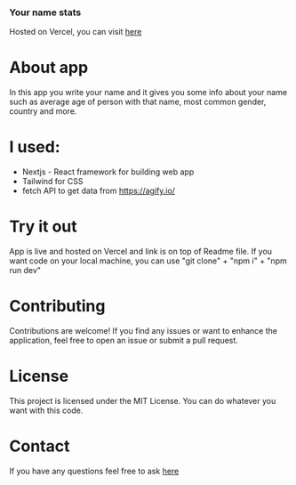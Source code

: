 ### Your name stats

Hosted on Vercel, you can visit [here](https://name-predicting.vercel.app/)

# About app

In this app you write your name and it gives you some info about your name such as average age of person with that name, most common gender, country and more.

# I used:

- Nextjs - React framework for building web app
- Tailwind for CSS
- fetch API to get data from https://agify.io/

# Try it out

App is live and hosted on Vercel and link is on top of Readme file. If you want code on your local machine, you can use "git clone" + "npm i" + "npm run dev"

# Contributing

Contributions are welcome! If you find any issues or want to enhance the application, feel free to open an issue or submit a pull request.

# License

This project is licensed under the MIT License. You can do whatever you want with this code.

# Contact

If you have any questions feel free to ask [here](https://www.weblifesupport.com/)
